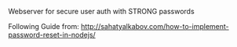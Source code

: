Webserver for secure user auth with STRONG passwords

Following Guide from: http://sahatyalkabov.com/how-to-implement-password-reset-in-nodejs/